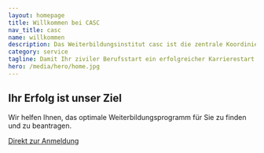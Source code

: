 ```yaml
---
layout: homepage
title: Willkommen bei CASC
nav_title: casc
name: willkommen
description: Das Weiterbildungsinstitut casc ist die zentrale Koordinierungs-, Betreuungs- und Beratungsstelle für die wissenschaftliche Weiterbildung der Universität der Bundeswehr München.
category: service
tagline: Damit Ihr ziviler Berufsstart ein erfolgreicher Karrierestart wird!
hero: /media/hero/home.jpg
---
```


<h2 class="title font-42 text-theme-colored mt-30 mb-20">Ihr Erfolg ist unser Ziel</h2>

<p class="mb-20">Wir helfen Ihnen, das optimale Weiterbildungsprogramm für Sie zu finden und zu beantragen.</p>

<a class="btn btn-theme-color-2 btn-lg text-uppercase text-white font-13 mt-30" href="/anmeldung/">Direkt zur Anmeldung</a>


